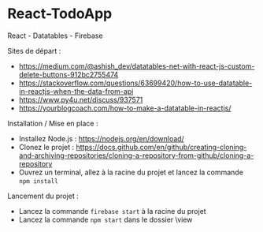 # React-TodoApp
 
React - Datatables - Firebase
 
Sites de départ : 
- https://medium.com/@ashish_dev/datatables-net-with-react-js-custom-delete-buttons-912bc2755474
- https://stackoverflow.com/questions/63699420/how-to-use-datatable-in-reactjs-when-the-data-from-api
- https://www.py4u.net/discuss/937571
- https://yourblogcoach.com/how-to-make-a-datatable-in-reactjs/

Installation / Mise en place :

- Installez Node.js : https://nodejs.org/en/download/
- Clonez le projet : https://docs.github.com/en/github/creating-cloning-and-archiving-repositories/cloning-a-repository-from-github/cloning-a-repository
- Ouvrez un terminal, allez à la racine du projet et lancez la commande ```npm install ```

Lancement du projet :

- Lancez la commande ```firebase start``` à la racine du projet
- Lancez la commande ```npm start``` dans le dossier \view
